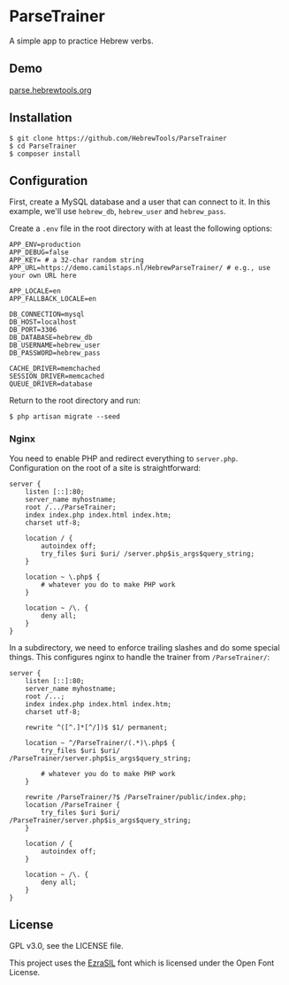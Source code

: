 # ParseTrainer

A simple app to practice Hebrew verbs.

## Demo

[parse.hebrewtools.org][demo]

## Installation

    $ git clone https://github.com/HebrewTools/ParseTrainer
    $ cd ParseTrainer
    $ composer install

## Configuration

First, create a MySQL database and a user that can connect to it. In this example, we'll use `hebrew_db`, `hebrew_user` and `hebrew_pass`.

Create a `.env` file in the root directory with at least the following options:

    APP_ENV=production
    APP_DEBUG=false
    APP_KEY= # a 32-char random string
    APP_URL=https://demo.camilstaps.nl/HebrewParseTrainer/ # e.g., use your own URL here

    APP_LOCALE=en
    APP_FALLBACK_LOCALE=en

    DB_CONNECTION=mysql
    DB_HOST=localhost
    DB_PORT=3306
    DB_DATABASE=hebrew_db
    DB_USERNAME=hebrew_user
    DB_PASSWORD=hebrew_pass

    CACHE_DRIVER=memchached
    SESSION_DRIVER=memcached
    QUEUE_DRIVER=database

Return to the root directory and run:

    $ php artisan migrate --seed

### Nginx

You need to enable PHP and redirect everything to `server.php`. Configuration on the root of a site is straightforward:

    server {
        listen [::]:80;
        server_name myhostname;
        root /.../ParseTrainer;
        index index.php index.html index.htm;
        charset utf-8;

        location / {
            autoindex off;
            try_files $uri $uri/ /server.php$is_args$query_string;
        }

        location ~ \.php$ {
            # whatever you do to make PHP work
        }

        location ~ /\. {
            deny all;
        }
    }

In a subdirectory, we need to enforce trailing slashes and do some special things. This configures nginx to handle the trainer from `/ParseTrainer/`:

    server {
        listen [::]:80;
        server_name myhostname;
        root /...;
        index index.php index.html index.htm;
        charset utf-8;

        rewrite ^([^.]*[^/])$ $1/ permanent;

        location ~ ^/ParseTrainer/(.*)\.php$ {
            try_files $uri $uri/ /ParseTrainer/server.php$is_args$query_string;

            # whatever you do to make PHP work
        }

        rewrite /ParseTrainer/?$ /ParseTrainer/public/index.php;
        location /ParseTrainer {
            try_files $uri $uri/ /ParseTrainer/server.php$is_args$query_string;
        }

        location / {
            autoindex off;
        }

        location ~ /\. {
            deny all;
        }
    }

## License

GPL v3.0, see the LICENSE file.

This project uses the [EzraSIL][ezrasil] font which is licensed under the Open Font License.

[demo]: https://parse.hebrewtools.org/
[ezrasil]: http://scripts.sil.org/cms/scripts/page.php?item_id=EzraSIL_Home

